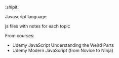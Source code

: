 :shipit:

Javascript language

js files with notes for each topic

From courses: 
- Udemy JavaScript Understanding the Weird Parts
- Udemy Modern JavaScript (from Novice to Ninja)
